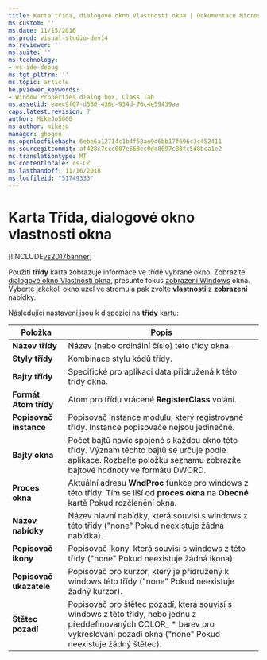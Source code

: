 ```yaml
---
title: Karta třída, dialogové okno Vlastnosti okna | Dokumentace Microsoftu
ms.custom: ''
ms.date: 11/15/2016
ms.prod: visual-studio-dev14
ms.reviewer: ''
ms.suite: ''
ms.technology:
- vs-ide-debug
ms.tgt_pltfrm: ''
ms.topic: article
helpviewer_keywords:
- Window Properties dialog box, Class Tab
ms.assetid: eaec9f07-d580-436d-934d-76c4e59439aa
caps.latest.revision: 7
author: MikeJo5000
ms.author: mikejo
manager: ghogen
ms.openlocfilehash: 6eba6a12714c1b4f58ae9d6bb17f696c3c452411
ms.sourcegitcommit: af428c7ccd007e668ec0dd8697c88fc5d8bca1e2
ms.translationtype: MT
ms.contentlocale: cs-CZ
ms.lasthandoff: 11/16/2018
ms.locfileid: "51749333"
---
```

# <a name="class-tab-window-properties-dialog-box"></a>Karta Třída, dialogové okno vlastnosti okna
[!INCLUDE[vs2017banner](../includes/vs2017banner.md)]

Použití **třídy** karta zobrazuje informace ve třídě vybrané okno. Zobrazíte [dialogové okno Vlastnosti okna](../debugger/window-properties-dialog-box.md), přesuňte fokus [zobrazení Windows](../debugger/windows-view.md) okna. Vyberte jakékoli okno uzel ve stromu a pak zvolte **vlastnosti** z **zobrazení** nabídky.  
  
 Následující nastavení jsou k dispozici na **třídy** kartu:  
  
|Položka|Popis|  
|-----------|-----------------|  
|**Název třídy**|Název (nebo ordinální číslo) této třídy okna.|  
|**Styly třídy**|Kombinace stylu kódů třídy.|  
|**Bajty třídy**|Specifické pro aplikaci data přidružená k této třídy okna.|  
|**Formát Atom třídy**|Atom pro třídu vrácené **RegisterClass** volání.|  
|**Popisovač instance**|Popisovač instance modulu, který registrované třídy. Instance popisovače nejsou jedinečné.|  
|**Bajty okna**|Počet bajtů navíc spojené s každou okno této třídy. Význam těchto bajtů se určuje podle aplikace. Rozbalte položku seznamu zobrazíte bajtové hodnoty ve formátu DWORD.|  
|**Proces okna**|Aktuální adresu **WndProc** funkce pro windows z této třídy. Tím se liší od **proces okna** na **Obecné** kartě Pokud rozčlenění okna.|  
|**Název nabídky**|Název hlavní nabídky, která souvisí s windows z této třídy ("none" Pokud neexistuje žádná nabídka).|  
|**Popisovač ikony**|Popisovač ikony, která souvisí s windows z této třídy ("none" Pokud neexistuje žádná ikona).|  
|**Popisovač ukazatele**|Popisovač pro kurzor, který je přidružený k windows této třídy ("none" Pokud neexistuje žádný kurzor).|  
|**Štětec pozadí**|Popisovač pro štětec pozadí, která souvisí s windows z této třídy, nebo jednu z předdefinovaných COLOR_ * barev pro vykreslování pozadí okna ("none" Pokud neexistuje žádný štětec).|



